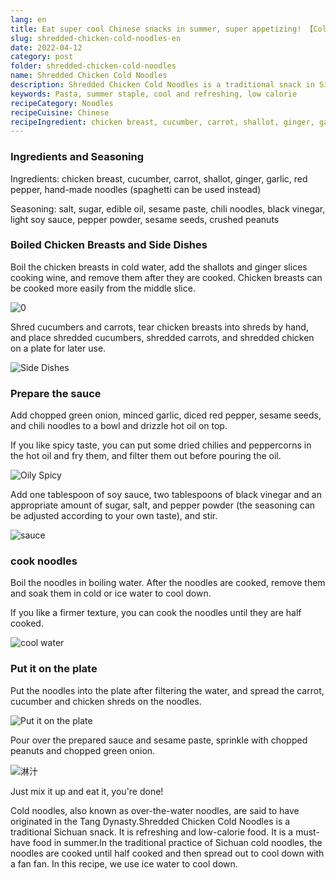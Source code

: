 ```yaml
---
lang: en
title: Eat super cool Chinese snacks in summer, super appetizing! 【Cold Noodles with Shredded Chicken】
slug: shredded-chicken-cold-noodles-en
date: 2022-04-12
category: post
folder: shredded-chicken-cold-noodles
name: Shredded Chicken Cold Noodles
description: Shredded Chicken Cold Noodles is a traditional snack in Sichuan, China. It is refreshing, refreshing and low-calorie food.
keywords: Pasta, summer staple, cool and refreshing, low calorie
recipeCategory: Noodles
recipeCuisine: Chinese
recipeIngredient: chicken breast, cucumber, carrot, shallot, ginger, garlic, red pepper, hand-made noodles (spaghetti can be used instead)。salt, sugar, edible oil, sesame paste, chili noodles, black vinegar, light soy sauce, pepper powder, sesame seeds, crushed peanuts
---
```


<!-- start slipsum code -->

### Ingredients and Seasoning

Ingredients: chicken breast, cucumber, carrot, shallot, ginger, garlic, red pepper, hand-made noodles (spaghetti can be used instead)

Seasoning: salt, sugar, edible oil, sesame paste, chili noodles, black vinegar, light soy sauce, pepper powder, sesame seeds, crushed peanuts

### Boiled Chicken Breasts and Side Dishes
Boil the chicken breasts in cold water, add the shallots and ginger slices cooking wine, and remove them after they are cooked. Chicken breasts can be cooked more easily from the middle slice.

![0](/img/post/shredded-chicken-cold-noodles/1.png)

Shred cucumbers and carrots, tear chicken breasts into shreds by hand, and place shredded cucumbers, shredded carrots, and shredded chicken on a plate for later use.

![Side Dishes](/img/post/shredded-chicken-cold-noodles/2.png)


### Prepare the sauce
Add chopped green onion, minced garlic, diced red pepper, sesame seeds, and chili noodles to a bowl and drizzle hot oil on top.

If you like spicy taste, you can put some dried chilies and peppercorns in the hot oil and fry them, and filter them out before pouring the oil.

![Oily Spicy](/img/post/shredded-chicken-cold-noodles/3.png)

Add one tablespoon of soy sauce, two tablespoons of black vinegar and an appropriate amount of sugar, salt, and pepper powder (the seasoning can be adjusted according to your own taste), and stir.

![sauce](/img/post/shredded-chicken-cold-noodles/4.png)

### cook noodles
Boil the noodles in boiling water. After the noodles are cooked, remove them and soak them in cold or ice water to cool down.

If you like a firmer texture, you can cook the noodles until they are half cooked.

![cool water](/img/post/shredded-chicken-cold-noodles/5.png)

### Put it on the plate

Put the noodles into the plate after filtering the water, and spread the carrot, cucumber and chicken shreds on the noodles.


![Put it on the plate](/img/post/shredded-chicken-cold-noodles/6.png)

Pour over the prepared sauce and sesame paste, sprinkle with chopped peanuts and chopped green onion.

![淋汁](/img/post/shredded-chicken-cold-noodles/done.png)

Just mix it up and eat it, you're done!

Cold noodles, also known as over-the-water noodles, are said to have originated in the Tang Dynasty.Shredded Chicken Cold Noodles is a traditional Sichuan snack. It is refreshing and low-calorie food. It is a must-have food in summer.In the traditional practice of Sichuan cold noodles, the noodles are cooked until half cooked and then spread out to cool down with a fan fan. In this recipe, we use ice water to cool down.

